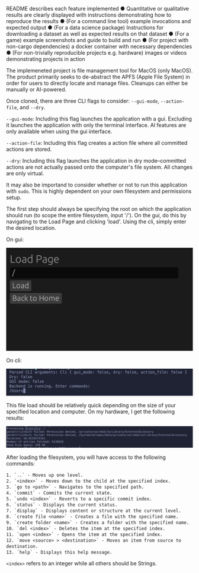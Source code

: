 README describes
each feature
implemented
● Quantitative or qualitative results are clearly displayed with instructions demonstrating how to reproduce the results
● (For a command line tool) example invocations and expected output
● (For a data science package) Instructions for downloading a dataset as well as expected results on that dataset
● (For a game) example screenshots and guide to build and run
● (For project with non-cargo dependencies) a docker container with necessary dependencies
● (For non-trivially reproducible projects e.g. hardware) images or videos demonstrating projects in action

The implemeneted project is file management tool for MacOS (only MacOS). The product primarily seeks to de-abstract the APFS (Apple File System) in order for users to directly locate and manage files. Cleanups can either be manually or AI-powered.

Once cloned, there are three CLI flags to consider: `--gui-mode`, `--action-file`, and `--dry`.

`--gui-mode`: Including this flag launches the application with a gui. Excluding it launches the application with only the terminal interface. AI features are only available when using the gui interface.

`--action-file`: Including this flag creates a action file where all committed actions are stored.

`--dry`: Including this flag launches the application in dry mode–committed actions are not actually passed onto the computer's file system. All changes are only virtual.

It may also be importand to consider whether or not to run this application with `sudo`. This is highly dependent on your own filesystem and permissions setup.

The first step should always be specifying the root on which the application should run (to scope the entire filesystem, input '/'). On the gui, do this by navigating to the Load Page and clicking 'load'. Using the cli, simply enter the desired location. 

On gui:

![performance image](images/gui-load.png "Optional title")

On cli:

![performance image](images/cli-load.png "Optional title")

This file load should be relatively quick depending on the size of your specified location and computer. On my hardware, I get the following results:

![performance image](images/performance.png "Optional title")


After loading the filesystem, you will have access to the following commands:
```
1. `..` - Moves up one level.
2. `<index>` - Moves down to the child at the specified index.
3. `go to <path>` - Navigates to the specified path.
4. `commit` - Commits the current state.
5. `undo <index>` - Reverts to a specific commit index.
6. `status` - Displays the current status.
7. `display` - Displays content or structure at the current level.
8. `create file <name>` - Creates a file with the specified name.
9. `create folder <name>` - Creates a folder with the specified name.
10. `del <index>` - Deletes the item at the specified index.
11. `open <index>` - Opens the item at the specified index.
12. `move <source> > <destination>` - Moves an item from source to destination.
13. `help` - Displays this help message.
```

`<index>` refers to an integer while all others should be Strings.